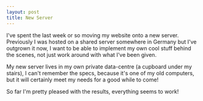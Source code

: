 ```yaml
---
layout: post
title: New Server
---
```


I've spent the last week or so moving my website onto a new server. Previously I was hosted on a shared server somewhere in Germany but I've outgrown it now, I want to be able to implement my own cool stuff behind the scenes, not just work around with what I've been given.

My new server lives in my own private data-centre (a cupboard under my stairs), I can't remember the specs, because it's one of my old computers, but it will certainly meet my needs for a good while to come!

So far I'm pretty pleased with the results, everything seems to work!